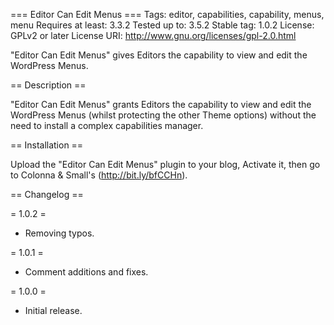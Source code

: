 === Editor Can Edit Menus ===
Tags: editor, capabilities, capability, menus, menu
Requires at least: 3.3.2
Tested up to: 3.5.2
Stable tag: 1.0.2
License: GPLv2 or later
License URI: http://www.gnu.org/licenses/gpl-2.0.html

"Editor Can Edit Menus" gives Editors the capability to view and edit the 
WordPress Menus.

== Description ==

"Editor Can Edit Menus" grants Editors the capability to view and edit the 
WordPress Menus (whilst protecting the other Theme options) without the 
need to install a complex capabilities manager.

== Installation ==

Upload the "Editor Can Edit Menus" plugin to your blog, Activate it, then go to 
Colonna & Small's (http://bit.ly/bfCCHn).

== Changelog ==

= 1.0.2 =
* Removing typos.

= 1.0.1 =
* Comment additions and fixes.

= 1.0.0 = 
* Initial release.


